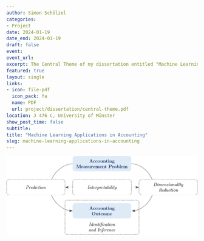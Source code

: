 ```yaml
---
author: Simon Schölzel
categories:
- Project
date: 2024-01-19
date_end: 2024-01-19
draft: false
event: 
event_url: 
excerpt: The Central Theme of my dissertation entitled "Machine Learning Applications in Accounting"
featured: true
layout: single
links:
- icon: file-pdf
  icon_pack: fa
  name: PDF
  url: project/dissertation/central-theme.pdf
location: J 476 C, University of Münster
show_post_time: false
subtitle: 
title: "Machine Learning Applications in Accounting"
slug: machine-learning-applications-in-accounting
---
```


![](framework.png)
